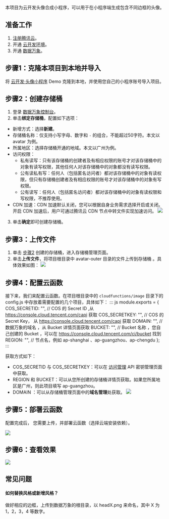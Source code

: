 本项目为云开发头像合成小程序，可以用于在小程序端生成包含不同边框的头像。


## 准备工作

1. [注册腾讯云](https://cloud.tencent.com/document/product/378/17985)。
2. 开通 [云开发环境](https://cloud.tencent.com/document/product/876/41391)。
3. 开通 [数据万象](https://console.cloud.tencent.com/ci)。


## 步骤1：克隆本项目到本地并导入

将 [云开发·头像小程序](https://github.com/TencentCloudBase/Cloudbase-Examples/tree/master/miniprogram/tcb-demo-avatar) Demo 克隆到本地，并使用您自己的小程序账号导入项目。


## 步骤2：创建存储桶

1. 登录 [数据万象控制台](https://console.cloud.tencent.com/ci/bucket)。
2. 单击**绑定存储桶**，配置如下选项：
 - 新增方式：选择**新建**。
 - 存储桶名称：仅支持小写字母、数字和 `-` 的组合，不能超过50字符。本文以 avatar 为例。
 - 所属地区：选择存储桶开通的地域。本文以广州为例。
 - 访问权限：
    - 私有读写：只有该存储桶的创建者及有相应权限的账号才对该存储桶中的对象有读写权限，其他任何人对该存储桶中的对象都没有读写权限。
    - 公有读私有写：任何人（包括匿名访问者）都对该存储桶中的对象有读权限，但只有存储桶创建者及有相应权限的账号才对该存储桶中的对象有写权限。
    - 公有读写：任何人（包括匿名访问者）都对该存储桶中的对象有读权限和写权限，不推荐使用。
 - CDN 加速：CDN 加速默认关闭，您可以根据自身业务需求选择开启或关闭。开启 CDN 加速后，用户可通过腾讯云 CDN 节点中转文件实现加速访问。
![](https://main.qcloudimg.com/raw/50a6ee8432e72e027f748955284bbd87.jpg)
3. 单击**确定**即可创建存储桶。

## 步骤3：上传文件

1. 单击 [步骤2](#.E6.AD.A5.E9.AA.A42.EF.BC.9A.E5.88.9B.E5.BB.BA.E5.AD.98.E5.82.A8.E6.A1.B6) 创建的存储桶，进入存储桶管理页面。
2. 单击**上传文件**，将项目根目录中 avatar-outer 目录的文件上传到存储桶 。具体效果如图：
![](https://main.qcloudimg.com/raw/a5c04d821454a11173cc4fafdfcb6c0f.jpg)



## 步骤4：配置云函数


接下来，我们来配置云函数。在项目根目录中的 `cloudfunctions/image` 目录下的 config.js 中存放着需要配置的几个项目，具体如下：
<dx-codeblock>
:::  js
module.exports = {
  COS_SECRETID: "", // COS 的 Secret ID ,从 https://console.cloud.tencent.com/capi 获取
  COS_SECRETKEY: "", //  COS 的 Secret Key， 从 https://console.cloud.tencent.com/capi 获取
  DOMAIN: "", // 数据万象的域名 ，从 Bucket 详情页面获取
  BUCKET: "", // Bucket 名称 ，您自己创建的 Bucket ，可以在 https://console.cloud.tencent.com/ci/bucket 找到
  REGION: "", // 节点名，例如 ap-shanghai 、ap-guangzhou、ap-chengdu
};
:::
</dx-codeblock>

获取方式如下：
- COS_SECRETID 与 COS_SECRETKEY：可以在 [访问管理](https://console.cloud.tencent.com/cam/capi) API 密钥管理页面中获取。
- REGION 和 BUCKET：可以从您所创建的存储桶详情页获取。如果您所属地区是广州，则此项目填写 ap-guangzhou。
- DOMAIN ：可以从存储桶管理页面中的**域名管理**处获取。
![](https://main.qcloudimg.com/raw/ad3cbf0d9b3eab9c5cf4be318d64f647.jpg)




## 步骤5：部署云函数


配置完成后， 您需要上传，并部署云函数（选择云端安装依赖）。

![](https://main.qcloudimg.com/raw/d5c8b09e0559902e04e0f13e322882a6.png)


## 步骤6：查看效果


![](https://main.qcloudimg.com/raw/5a9b18a96630aa9c61de978b4b880455.gif)


## 常见问题

#### 如何替换风格或新增风格？

做好相应的边框，上传到数据万象的根目录，以 headX.png 来命名，其中 X 为 1，2，3，4 等数字。







